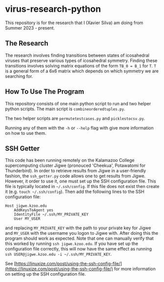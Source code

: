 # virus-research-python
This repository is for the research that I (Xavier Silva) am doing from Summer 2023 - present.

## The Research
The research involves finding transitions between states of icosahedral viruses that preserve various types of icosahedral symmetry.
Finding these transitions involves solving matrix equations of the form `TB_0 = B_1` for `T`.
`T` is a general form of a 6x6 matrix which depends on which symmetry we are searching for.

## How To Use The Program
This repository consists of one main python script to run and two helper python scripts.
The main script is `combineorderedtuples.py`.

The two helper scripts are `permutetestcases.py` and `picklestocsv.py`.

Running any of them with the `-h` or `--help` flag with give more information on how to use them.

## SSH Getter
This code has been running remotely on the Kalamazoo College supercomputing cluster Jigwe (pronouced 'Cheekua', Potawatomi for Thunderbird).
In order to retrieve results from Jigwe in a user-friendly fashion, the `ssh_getter.py` code allows one to get results from Jigwe.
However, it order to use it, one must set up the SSH configuration file.
This file is typically located in `~/.ssh/config`.
If this file does not exist then create it (e.g. `touch ~/.ssh/config`).
Then add the following lines to the SSH configuration file:
```
Host jigwe.kzoo.edu
    AddKeysToAgent yes
    IdentityFile ~/.ssh/MY_PRIVATE_KEY
    User MY_USER
```
and replacing `MY_PRIVATE_KEY` with the path to your private key for Jigwe and `MY_USER` with the username you logon to Jigwe with.
After doing this the program should work as expected.
Note that one can manually verify that this worked by running `ssh jigwe.kzoo.edu`.
If you have set up the configuration file correctly, this will now have the same effect as running `ssh USER@jigwe.kzoo.edu -i ~/.ssh/MY_PRIVATE_KEY`.

See [https://linuxize.com/post/using-the-ssh-config-file/](https://linuxize.com/post/using-the-ssh-config-file/) for more information on setting up the SSH configuration file.
